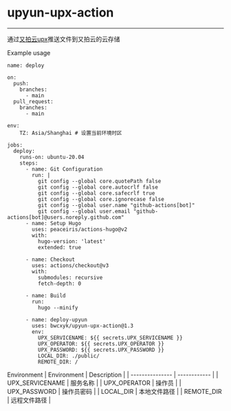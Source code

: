 # upyun-upx-action
------
通过[又拍云upx](https://github.com/upyun/upx)推送文件到又拍云的云存储

Example usage

```
name: deploy

on:
  push:
    branches:
      - main
  pull_request:
    branches:
      - main

env:
    TZ: Asia/Shanghai # 设置当前环境时区

jobs:
  deploy:
    runs-on: ubuntu-20.04
    steps:
      - name: Git Configuration
        run: |
          git config --global core.quotePath false
          git config --global core.autocrlf false
          git config --global core.safecrlf true
          git config --global core.ignorecase false
          git config --global user.name "github-actions[bot]"
          git config --global user.email "github-actions[bot]@users.noreply.github.com"
      - name: Setup Hugo
        uses: peaceiris/actions-hugo@v2
        with:
          hugo-version: 'latest'
          extended: true
          
      - name: Checkout
        uses: actions/checkout@v3
        with:
          submodules: recursive
          fetch-depth: 0
          
      - name: Build
        run:
          hugo --minify
          
      - name: deploy-upyun
        uses: bwcxyk/upyun-upx-action@1.3
        env:
          UPX_SERVICENAME: ${{ secrets.UPX_SERVICENAME }}
          UPX_OPERATOR: ${{ secrets.UPX_OPERATOR }}
          UPX_PASSWORD: ${{ secrets.UPX_PASSWORD }}
          LOCAL_DIR: ./public/
          REMOTE_DIR: /
```
Environment
| Environment     | Description  |
| --------------- | ------------ |
| UPX_SERVICENAME | 服务名称     |
| UPX_OPERATOR    | 操作员       |
| UPX_PASSWORD    | 操作员密码   |
| LOCAL_DIR       | 本地文件路径 |
| REMOTE_DIR      | 远程文件路径 |

